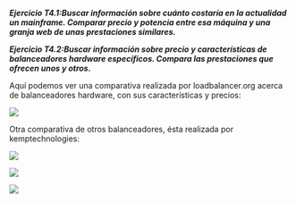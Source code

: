 ***Ejercicio T4.1:Buscar información sobre cuánto costaría en la actualidad un mainframe. Comparar precio y potencia entre esa máquina y una granja web de unas prestaciones similares.***







 


***Ejercicio T4.2:Buscar información sobre precio y características de balanceadores hardware específicos. Compara las prestaciones que ofrecen unos y otros.***

Aquí podemos ver una comparativa realizada por loadbalancer.org acerca de balanceadores hardware, con sus características y precios:

![](http://i.imgur.com/9LHJ8FE.png)


Otra comparativa de otros balanceadores, ésta realizada por kemptechnologies:

![](http://i.imgur.com/dVFWD8n.png)

![](http://i.imgur.com/uduLulw.png)

![](http://i.imgur.com/28ZBifr.png)
 
